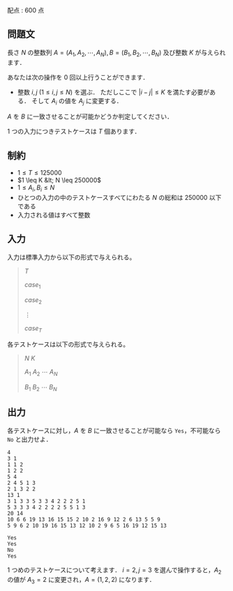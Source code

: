 配点 : $600$ 点

## 問題文

長さ $N$ の整数列 $A=(A_1,A_2,\cdots,A_N),B=(B_1,B_2,\cdots,B_N)$ 及び整数 $K$ が与えられます．

あなたは次の操作を $0$ 回以上行うことができます．

- 整数 $i,j$ ($1 \leq i,j \leq N$) を選ぶ．
ただしここで $|i-j| \leq K$ を満たす必要がある．
そして $A_i$ の値を $A_j$ に変更する．

$A$ を $B$ に一致させることが可能かどうか判定してください．

$1$ つの入力につきテストケースは $T$ 個あります．

## 制約

- $1 \leq T \leq 125000$
- $1 \leq K &lt; N \leq 250000$
- $1 \leq A_i,B_i \leq N$
- ひとつの入力の中のテストケースすべてにわたる $N$ の総和は $250000$ 以下である
- 入力される値はすべて整数

## 入力

入力は標準入力から以下の形式で与えられる。

> $T$
> 
> $case_1$
> 
> $case_2$
> 
> $\vdots$
> 
> $case_T$

各テストケースは以下の形式で与えられる。

> $N$ $K$
> 
> $A_1$ $A_2$ $\cdots$ $A_N$
> 
> $B_1$ $B_2$ $\cdots$ $B_N$

## 出力

各テストケースに対し，$A$ を $B$ に一致させることが可能なら `Yes`，不可能なら `No` と出力せよ．

```input1
4
3 1
1 1 2
1 2 2
5 4
2 4 5 1 3
2 1 3 2 2
13 1
3 1 3 3 5 3 3 4 2 2 2 5 1
5 3 3 3 4 2 2 2 2 5 5 1 3
20 14
10 6 6 19 13 16 15 15 2 10 2 16 9 12 2 6 13 5 5 9
5 9 6 2 10 19 16 15 13 12 10 2 9 6 5 16 19 12 15 13
```

```output1
Yes
Yes
No
Yes
```

$1$ つめのテストケースについて考えます．
$i=2,j=3$ を選んで操作すると，$A_2$ の値が $A_3=2$ に変更され，$A=(1,2,2)$ になります．